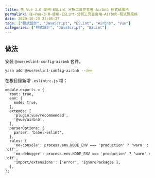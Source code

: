 ```yaml
---
title: 在 Vue 3.0 使用 ESLint 分析工具並套用 Airbnb 程式碼風格
permalink: 在-Vue-3-0-使用-ESLint-分析工具並套用-Airbnb-程式碼風格
date: 2020-10-29 23:05:27
tags: ["程式設計", "JavaScript", "ESLint", "Airbnb", "Vue"]
categories: ["程式設計", "JavaScript", "ESLint"]
---
```


## 做法

安裝 `@vue/eslint-config-airbnb` 套件。

```BASH
yarn add @vue/eslint-config-airbnb --dev
```

在根目錄新增 `.eslintrc.js` 檔：

```JS
module.exports = {
  root: true,
  env: {
    node: true,
  },
  extends: [
    'plugin:vue/recommended',
    '@vue/airbnb',
  ],
  parserOptions: {
    parser: 'babel-eslint',
  },
  rules: {
    'no-console': process.env.NODE_ENV === 'production' ? 'warn' : 'off',
    'no-debugger': process.env.NODE_ENV === 'production' ? 'warn' : 'off',
    'import/extensions': ['error', 'ignorePackages'],
  },
};
```
